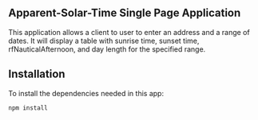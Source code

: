 Apparent-Solar-Time Single Page Application
----------------------------------------

This application allows a client to user to enter an address and a range 
of dates. It will display a table with sunrise time, sunset time, 
rfNauticalAfternoon, and day length for the specified range.

## Installation

To install the dependencies needed in this app:
 
```
npm install 
```
